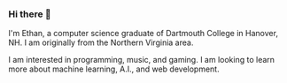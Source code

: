 ### Hi there 👋

I'm Ethan, a computer science graduate of Dartmouth College in Hanover, NH. I am originally from the Northern Virginia area.

I am interested in programming, music, and gaming. I am looking to learn more about machine learning, A.I., and web development.
